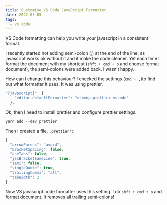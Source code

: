```yaml
---
title: Customise VS Code JavaScript Formatter
date: 2022-03-05
tags:
  - vs code
---
```


VS Code formatting can help you write your javascript in a consistent format. 

I recently started not adding semi-colon (;) at the end of the line, as javascript works ok without it and it make the code cleaner. Yet each time I format the document with my shortcut (`shft + cmd + p` and choose format document), the semi-colons were added back. I wasn’t happy.

How can I change this behaviour? I checked the settings (`cmd + ,`)to find out what formatter it uses. It was using prettier.

```javascript
"[javascript]": {
    "editor.defaultFormatter": "esbenp.prettier-vscode"
  },
```

Ok, then I need to install prettier and configure prettier settings.

```javascript
yarn add --dev prettier
```

Then I created a file, `.prettierrc`

```javascript
{
  "arrowParens": "avoid",
  "bracketSpacing": false,
  "useTabs": false,
  "jsxBracketSameLine": true,
  "semi": false,
  "singleQuote": true,
  "trailingComma": "all",
  "tabWidth": 2
}
```

Now VS javascript code formatter uses this setting. I do `shft + cmd + p` and format document. It removes all trailing semi-colons!

